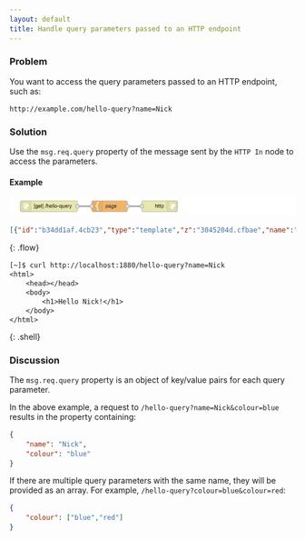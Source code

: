 ```yaml
---
layout: default
title: Handle query parameters passed to an HTTP endpoint
---
```


### Problem

You want to access the query parameters passed to an HTTP endpoint, such as:

    http://example.com/hello-query?name=Nick

### Solution

Use the `msg.req.query` property of the message sent by the <code class="node">HTTP In</code>
node to access the parameters.

#### Example

![](/images/http/http-flow-002.png)

~~~json
[{"id":"b34dd1af.4cb23","type":"template","z":"3045204d.cfbae","name":"page","field":"payload","fieldType":"msg","format":"handlebars","syntax":"mustache","template":"<html>\n    <head></head>\n    <body>\n        <h1>Hello {{req.query.name}}!</h1>\n    </body>\n</html>","x":290,"y":180,"wires":[["b828f6a6.47d708"]]},{"id":"1052941d.efad6c","type":"http in","z":"3045204d.cfbae","name":"","url":"/hello-query","method":"get","swaggerDoc":"","x":120,"y":180,"wires":[["b34dd1af.4cb23"]]},{"id":"b828f6a6.47d708","type":"http response","z":"3045204d.cfbae","name":"","x":430,"y":180,"wires":[]}]
~~~
{: .flow}

~~~text
[~]$ curl http://localhost:1880/hello-query?name=Nick
<html>
    <head></head>
    <body>
        <h1>Hello Nick!</h1>
    </body>
</html>
~~~
{: .shell}

### Discussion

The `msg.req.query` property is an object of key/value pairs for each query parameter.

In the above example, a request to `/hello-query?name=Nick&colour=blue` results in the property
containing:

~~~json
{
    "name": "Nick",
    "colour": "blue"
}
~~~

If there are multiple query parameters with the same name, they will be provided
as an array. For example, `/hello-query?colour=blue&colour=red`:

~~~json
{
    "colour": ["blue","red"]
}
~~~
